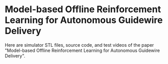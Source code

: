 # Model-based Offline Reinforcement Learning for Autonomous Guidewire Delivery

Here are simulator STL files, source code, and test videos of the paper "Model-based Offline Reinforcement Learning for Autonomous Guidewire Delivery".

